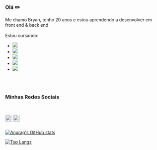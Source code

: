 ### Olá ✏️

Me chamo Bryan, tenho 20 anos e estou aprendendo a desenvolver em front end & back end
<br>
<br>
Estou cursando:
 - <img src= "https://img.shields.io/badge/HTML5-E34F26?style=for-the-badge&logo=html5&logoColor=white" />
 - <img src= "https://img.shields.io/badge/CSS3-1572B6?style=for-the-badge&logo=css3&logoColor=white">
 - <img src= "https://img.shields.io/badge/JavaScript-323330?style=for-the-badge&logo=javascript&logoColor=F7DF1E">
 - <img src="https://img.shields.io/badge/React-20232A?style=for-the-badge&logo=react&logoColor=61DAFB">
 - <img src="https://img.shields.io/badge/React_Native-20232A?style=for-the-badge&logo=react&logoColor=61DAFB">
<br>
<br>

### Minhas Redes Sociais
<br>

<p>
<a href="https://www.instagram.com/brya4nn/"> 
 <img align="left" width="22px" src="https://cdn.jsdelivr.net/npm/simple-icons@v3/icons/instagram.svg"/>
</a>
<a href="https://www.linkedin.com/in/bryan-lima-735992250/">
<img align="left" width="22px" src="https://cdn.jsdelivr.net/npm/simple-icons@v3/icons/linkedin.svg">
</a>
</p>
<br>
<br>

[![Anurag's GitHub stats](https://github-readme-stats.vercel.app/api?username=bry7n)](https://github.com/bry7n/github-readme-stats)

[![Top Langs](https://github-readme-stats.vercel.app/api/top-langs/?username=bry7n)](https://github.com/bry7n/github-readme-stats)
